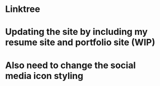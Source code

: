 # Linktree

# Updating the site by including my resume site and portfolio site (WIP)
# Also need to change the social media icon styling

